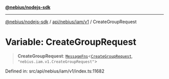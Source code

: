[**@nebius/nodejs-sdk**](../../../../../README.md)

---

[@nebius/nodejs-sdk](../../../../../README.md) / [api/nebius/iam/v1](../README.md) / CreateGroupRequest

# Variable: CreateGroupRequest

> **CreateGroupRequest**: [`MessageFns`](../../../../../runtime/protos/core/interfaces/MessageFns.md)\<[`CreateGroupRequest`](../interfaces/CreateGroupRequest.md), `"nebius.iam.v1.CreateGroupRequest"`\>

Defined in: src/api/nebius/iam/v1/index.ts:11682
